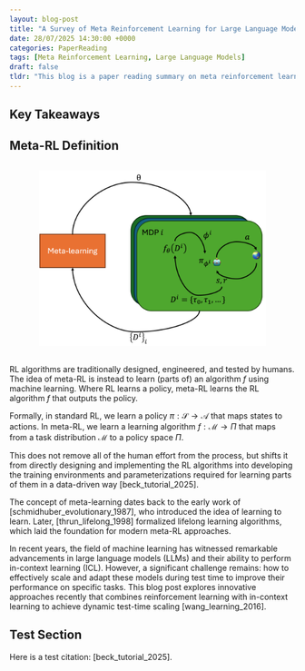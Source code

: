 ```yaml
---
layout: blog-post
title: "A Survey of Meta Reinforcement Learning for Large Language Model training"
date: 28/07/2025 14:30:00 +0000
categories: PaperReading
tags: [Meta Reinforcement Learning, Large Language Models]
draft: false
tldr: "This blog is a paper reading summary on meta reinforcement learning, and its application in LLM training procedure."
---
```


## Key Takeaways

## Meta-RL Definition

<img src="/images/mrl/mrl.png" alt="Meta Reinforcement Learning Overview" width="400" style="max-width: 100%; height: auto; display: block; margin: 2rem auto;">

RL algorithms are traditionally designed, engineered, and tested by humans. The idea of meta-RL is instead to learn (parts of) an algorithm $f$ using machine learning. Where RL learns a policy, meta-RL learns the RL algorithm $f$ that outputs the policy. 

Formally, in standard RL, we learn a policy $\pi: \mathcal{S} \rightarrow \mathcal{A}$ that maps states to actions. In meta-RL, we learn a learning algorithm $f: \mathcal{M} \rightarrow \Pi$ that maps from a task distribution $\mathcal{M}$ to a policy space $\Pi$.

This does not remove all of the human effort from the process, but shifts it from directly designing and implementing the RL algorithms into developing the training environments and parameterizations required for learning parts
of them in a data-driven way [beck_tutorial_2025].

The concept of meta-learning dates back to the early work of [schmidhuber_evolutionary_1987], who introduced the idea of learning to learn. Later, [thrun_lifelong_1998] formalized lifelong learning algorithms, which laid the foundation for modern meta-RL approaches.

In recent years, the field of machine learning has witnessed remarkable advancements in large language models (LLMs) and their ability to perform in-context learning (ICL). However, a significant challenge remains: how to effectively scale and adapt these models during test time to improve their performance on specific tasks. This blog post explores innovative approaches recently that combines reinforcement learning with in-context learning to achieve dynamic test-time scaling [wang_learning_2016].

## Test Section

Here is a test citation: [beck_tutorial_2025].

<!--references--> 